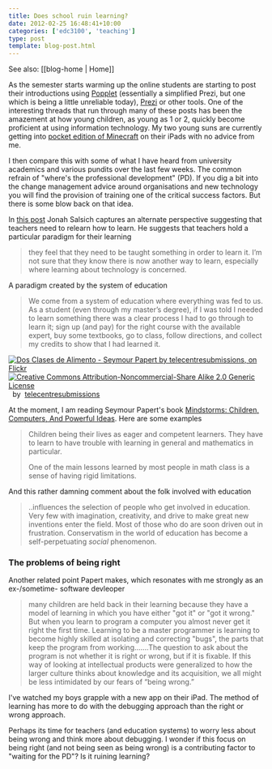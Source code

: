 ```yaml
---
title: Does school ruin learning?
date: 2012-02-25 16:48:41+10:00
categories: ['edc3100', 'teaching']
type: post
template: blog-post.html
---
```


See also: [[blog-home | Home]]

As the semester starts warming up the online students are starting to post their introductions using [Popplet](http://popplet.com/) (essentially a simplified Prezi, but one which is being a little unreliable today), [Prezi](http://prezi.com/) or other tools. One of the interesting threads that run through many of these posts has been the amazement at how young children, as young as 1 or 2, quickly become proficient at using information technology. My two young suns are currently getting into [pocket edition of Minecraft](http://www.minecraftwiki.net/wiki/Pocket_Edition) on their iPads with no advice from me.

I then compare this with some of what I have heard from university academics and various pundits over the last few weeks. The common refrain of "where's the professional development" (PD). If you dig a bit into the change management advice around organisations and new technology you will find the provision of training one of the critical success factors. But there is some blow back on that idea.

In [this post](http://salsichteach.edublogs.org/2012/01/02/do-teachers-need-to-relearn-how-to-learn/) Jonah Salsich captures an alternate perspective suggesting that teachers need to relearn how to learn. He suggests that teachers hold a particular paradigm for their learning

> they feel that they need to be taught something in order to learn it. I’m not sure that they know there is now another way to learn, especially where learning about technology is concerned.

A paradigm created by the system of education

> We come from a system of education where everything was fed to us. As a student (even through my master’s degree), if I was told I needed to learn something there was a clear process I had to go through to learn it; sign up (and pay) for the right course with the available expert, buy some textbooks, go to class, follow directions, and collect my credits to show that I had learned it.

[![Dos Clases de Alimento - Seymour Papert by telecentresubmissions, on Flickr](http://farm1.static.flickr.com/95/209335822_ff4026fe2e_m.jpg "Dos Clases de Alimento - Seymour Papert by telecentresubmissions, on Flickr")](http://www.flickr.com/photos/telecentresubmissions/209335822/)  
[![Creative Commons Attribution-Noncommercial-Share Alike 2.0 Generic License](http://i.creativecommons.org/l/by-nc-sa/2.0/80x15.png "Creative Commons Attribution-Noncommercial-Share Alike 2.0 Generic License")](http://creativecommons.org/licenses/by-nc-sa/2.0/)  by  [telecentresubmissions](http://www.flickr.com/people/telecentresubmissions/) [](http://www.imagecodr.org/)

At the moment, I am reading Seymour Papert's book [Mindstorms: Children, Computers, And Powerful Ideas](http://www.amazon.com/Mindstorms-Children-Computers-Powerful-Ideas/dp/0465046746/ref=sr_1_1?ie=UTF8&qid=1330149859&sr=8-1). Here are some examples

> Children being their lives as eager and competent learners. They have to learn to have trouble with learning in general and mathematics in particular.
> 
> One of the main lessons learned by most people in math class is a sense of having rigid limitations.

And this rather damning comment about the folk involved with education

> ..influences the selection of people who get involved in education. Very few with imagination, creativity, and drive to make great new inventions enter the field. Most of those who do are soon driven out in frustration. Conservatism in the world of education has become a self-perpetuating _social_ phenomenon.

### The problems of being right

Another related point Papert makes, which resonates with me strongly as an ex-/sometime- software devleoper

> many children are held back in their learning because they have a model of learning in which you have either "got it" or "got it wrong." But when you learn to program a computer you almost never get it right the first time. Learning to be a master programmer is learning to become highly skilled at isolating and correcting "bugs", the parts that keep the program from working.......The question to ask about the program is not whether it is right or wrong, but if it is fixable. If this way of looking at intellectual products were generalized to how the larger culture thinks about knowledge and its acquisition, we all might be less intimidated by our fears of “being wrong.”

I've watched my boys grapple with a new app on their iPad. The method of learning has more to do with the debugging approach than the right or wrong approach.

Perhaps its time for teachers (and education systems) to worry less about being wrong and think more about debugging. I wonder if this focus on being right (and not being seen as being wrong) is a contributing factor to "waiting for the PD"? Is it ruining learning?